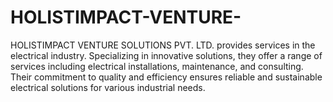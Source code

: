 # HOLISTIMPACT-VENTURE-
HOLISTIMPACT VENTURE SOLUTIONS PVT. LTD. provides services in the electrical industry. Specializing in innovative solutions, they offer a range of services including electrical installations, maintenance, and consulting. Their commitment to quality and efficiency ensures reliable and sustainable electrical solutions for various industrial needs.
